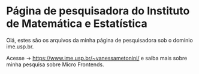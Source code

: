 # Página de pesquisadora do Instituto de Matemática e Estatística

Olá, estes são os arquivos da minha página de pesquisadora sob o domínio ime.usp.br.

Acesse -> <a href="https://www.ime.usp.br/~vanessametonini/">https://www.ime.usp.br/~vanessametonini/</a> e saiba mais sobre minha pesquisa sobre Micro Frontends.
